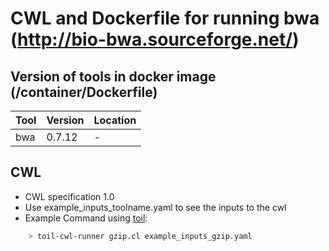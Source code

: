 # CWL and Dockerfile for running bwa (http://bio-bwa.sourceforge.net/)

## Version of tools in docker image (/container/Dockerfile)

| Tool  | Version       | Location      |
|---    |---    |---    |
| bwa     | 0.7.12        |   -   |

## CWL

- CWL specification 1.0
- Use example_inputs_toolname.yaml to see the inputs to the cwl
- Example Command using [toil](https://toil.readthedocs.io):

```bash
    > toil-cwl-runner gzip.cl example_inputs_gzip.yaml
```

